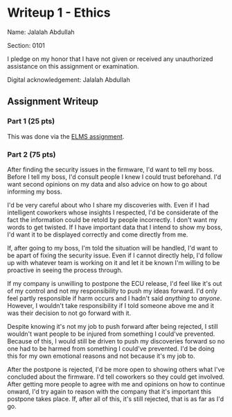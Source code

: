 Writeup 1 - Ethics
======

Name: Jalalah Abdullah

Section: 0101

I pledge on my honor that I have not given or received any unauthorized assistance on this assignment or examination.

Digital acknowledgement: Jalalah Abdullah

## Assignment Writeup

### Part 1 (25 pts)

This was done via the [ELMS assignment](https://myelms.umd.edu/courses/1251976/assignments/4726433).

### Part 2 (75 pts)

After finding the security issues in the firmware, I'd want to tell my boss. Before I tell my boss, I'd consult people I knew I could trust beforehand. I'd want second opinions on my data and also advice on how to go about informing my boss.

I'd be very careful about who I share my discoveries with. Even if I had intelligent coworkers whose insights I respected, I'd be considerate of the fact the information could be retold by people incorrectly. I don't want my words to get twisted. If I have important data that I intend to show my boss, I'd want it to be displayed correctly and come directly from me.

If, after going to my boss, I'm told the situation will be handled, I'd want to be apart of fixing the security issue. Even if I cannot directly help, I'd follow up with whatever team is working on it and let it be known I'm willing to be proactive in seeing the process through.

If my company is unwilling to postpone the ECU release, I'd feel like it's out of my control and not my responsibility to push my ideas forward. I'd only feel partly responsible if harm occurs and I hadn't said *anything* to *anyone*. However, I wouldn't take responsibility if I told someone above me and it was their decision to not go forward with it.

Despite knowing it's not my job to push forward after being rejected, I still wouldn't want people to be injured from something I could've prevented. Because of this, I would still be driven to push my discoveries forward so no one had to be harmed from something I could've prevented. I'd be doing this for my own emotional reasons and not because it's my job to.

After the postpone is rejected, I'd be more open to showing others what I've concluded about the firmware. I'd tell coworkers so they could get involved. After getting more people to agree with me and opinions on how to continue onward, I'd try again to reason with the company that it's important this postpone takes place. If, after all of this, it's still rejected, that is as far as I'd go.
